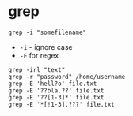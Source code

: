 # grep

```grep -i "somefilename"```

* ```-i``` - ignore case
* ```-E``` for regex

```grep -irl "text"```
<br>
```grep -r "password" /home/username```
<br>
```grep -E 'hell?o' file.txt```
<br>
```grep -E '??bla.??' file.txt```
<br>
```grep -E '??[1-3]*' file.txt```
<br>
```grep -E '*[!1-3].???' file.txt```
